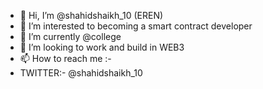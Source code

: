 - 👋 Hi, I’m @shahidshaikh_10  (EREN)
- 👀 I’m interested to becoming a smart contract developer
- 🌱 I’m currently @college
- 💞️ I’m looking to work and build in WEB3
- 📫 How to reach me :-
-    TWITTER:- @shahidshaikh_10 

<!---
Eren-17/Eren-17 is a ✨ special ✨ repository because its `README.md` (this file) appears on your GitHub profile.
You can click the Preview link to take a look at your changes.
--->
